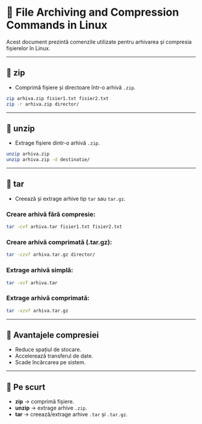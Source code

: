 # 📘 File Archiving and Compression Commands in Linux

Acest document prezintă comenzile utilizate pentru arhivarea și compresia fișierelor în Linux.

---

## 🔹 zip
- Comprimă fișiere și directoare într-o arhivă `.zip`.
```bash
zip arhiva.zip fisier1.txt fisier2.txt
zip -r arhiva.zip director/
```

---

## 🔹 unzip
- Extrage fișiere dintr-o arhivă `.zip`.
```bash
unzip arhiva.zip
unzip arhiva.zip -d destinatie/
```

---

## 🔹 tar
- Creează și extrage arhive tip `tar` sau `tar.gz`.

### Creare arhivă fără compresie:
```bash
tar -cvf arhiva.tar fisier1.txt fisier2.txt
```

### Creare arhivă comprimată (.tar.gz):
```bash
tar -czvf arhiva.tar.gz director/
```

### Extrage arhivă simplă:
```bash
tar -xvf arhiva.tar
```

### Extrage arhivă comprimată:
```bash
tar -xzvf arhiva.tar.gz
```

---

## 🔹 Avantajele compresiei
- Reduce spațiul de stocare.  
- Accelerează transferul de date.  
- Scade încărcarea pe sistem.  

---

## 🔹 Pe scurt
- **zip** → comprimă fișiere.  
- **unzip** → extrage arhive `.zip`.  
- **tar** → creează/extrage arhive `.tar` și `.tar.gz`.  
